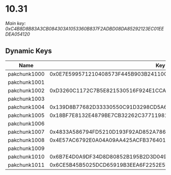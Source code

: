 # 10.31

###### *Main key: 0xC4B8D8B83A3CB084303A1053360B837F2ADBD08DA85292123EC01EEDEA054120*

## Dynamic Keys

| Name         | Key                                                                |
|--------------|--------------------------------------------------------------------|
| pakchunk1000 | 0x0E7E599571210408573F445B903B24110C0E2B8454293C00225B3A72F54EAF48 |
| pakchunk1001 |                                                                    |
| pakchunk1002 | 0xD3260C1172C7B5E821530516F924E1CCA5E5B5D373BC0E360ACB05A405E0C450 |
| pakchunk1003 |                                                                    |
| pakchunk1004 | 0x139D8B77682D33330550C91D3298CD5A6107120AF5AA71FE8A5887DA16B6EDD4 |
| pakchunk1005 | 0x18BF7E8132E4879BE7CB32262C3771198164B2B1EC9A625251F641F663FD7DD3 |
| pakchunk1006 |                                                                    |
| pakchunk1007 | 0x4833A586794FD5210D193F92AD852A786233D13920A0CEDD4237E67F17A06F5A |
| pakchunk1008 | 0x4E57AC6792E0A04A09AA425ACFB376401E37CCD58825D3A9C7CACEA6C6C60B8F |
| pakchunk1009 |                                                                    |
| pakchunk1010 | 0x6B7E4D0A9DF34D8D80852B195B2D3D0496972435342CC25B8A23F5BB474E9744 |
| pakchunk1011 | 0x6CE5B45B5025DCD65919B3EEA6F2252E5EF05A0040DA33ED1FA4993BF7E3772D |
